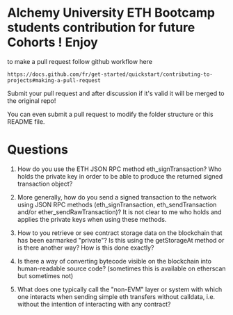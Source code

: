 # Alchemy University ETH Bootcamp students contribution for future Cohorts ! Enjoy

to make a pull request follow github workflow here

```
https://docs.github.com/fr/get-started/quickstart/contributing-to-projects#making-a-pull-request
```

Submit your pull request and after discussion if it's valid it will be merged to the original repo!

You can even submit a pull request to modify the folder structure or this README file.

# Questions

1. How do you use the ETH JSON RPC method eth_signTransaction? Who holds the private key in order to be able to produce the returned signed transaction object?

2. More generally, how do you send a signed transaction to the network using JSON RPC methods (eth_signTransaction, eth_sendTransaction and/or ether_sendRawTransaction)? It is not clear to me who holds and applies the private keys when using these methods.

3. How to you retrieve or see contract storage data on the blockchain that has been earmarked "private"? Is this using the getStorageAt method or is there another way? How is this done exactly?

4. Is there a way of converting bytecode visible on the blockchain into human-readable source code? (sometimes this is available on etherscan but sometimes not)

5. What does one typically call the "non-EVM" layer or system with which one interacts when sending simple eth transfers without calldata, i.e. without the intention of interacting with any contract?
